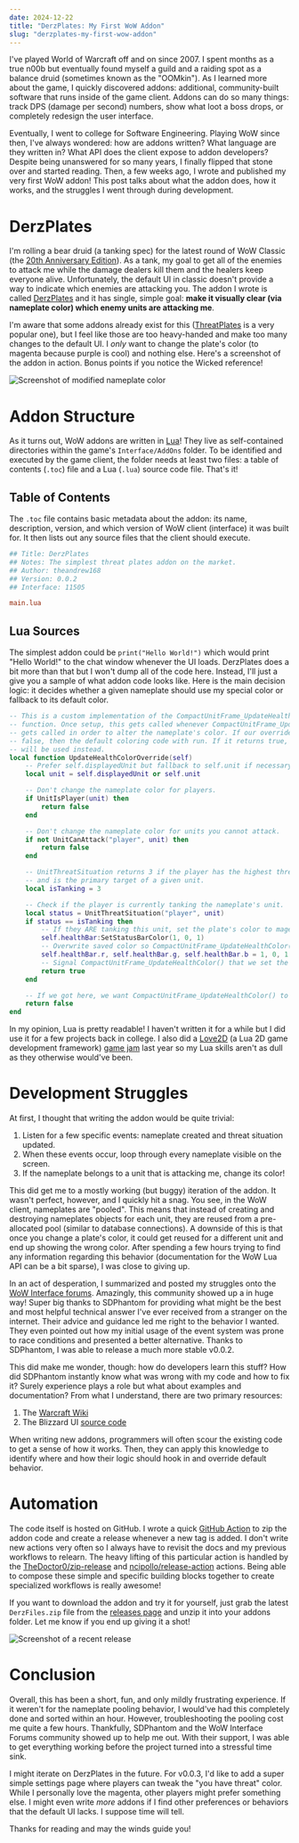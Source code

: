 ```yaml
---
date: 2024-12-22
title: "DerzPlates: My First WoW Addon"
slug: "derzplates-my-first-wow-addon"
---
```


I've played World of Warcraft off and on since 2007.
I spent months as a true n00b but eventually found myself a guild and a raiding spot as a balance druid (sometimes known as the "OOMkin").
As I learned more about the game, I quickly discovered addons: additional, community-built software that runs inside of the game client.
Addons can do so many things: track DPS (damage per second) numbers, show what loot a boss drops, or completely redesign the user interface.

Eventually, I went to college for Software Engineering.
Playing WoW since then, I've always wondered: how are addons written?
What language are they written in?
What API does the client expose to addon developers?
Despite being unanswered for so many years, I finally flipped that stone over and started reading.
Then, a few weeks ago, I wrote and published my very first WoW addon!
This post talks about what the addon does, how it works, and the struggles I went through during development.

# DerzPlates

I'm rolling a bear druid (a tanking spec) for the latest round of WoW Classic (the [20th Anniversary Edition](http://worldofwarcraft.blizzard.com/en-us/news/24156594)).
As a tank, my goal to get all of the enemies to attack me while the damage dealers kill them and the healers keep everyone alive.
Unfortunately, the default UI in classic doesn't provide a way to indicate which enemies are attacking you.
The addon I wrote is called [DerzPlates](https://github.com/theandrew168/derzplates) and it has single, simple goal: **make it visually clear (via nameplate color) which enemy units are attacking me**.

I'm aware that some addons already exist for this ([ThreatPlates](https://www.curseforge.com/wow/addons/tidy-plates-threat-plates) is a very popular one), but I feel like those are too heavy-handed and make too many changes to the default UI.
I _only_ want to change the plate's color (to magenta because purple is cool) and nothing else.
Here's a screenshot of the addon in action.
Bonus points if you notice the Wicked reference!

![Screenshot of modified nameplate color](/images/20241222/screenshot.webp)

# Addon Structure

As it turns out, WoW addons are written in [Lua](https://www.lua.org/)!
They live as self-contained directories within the game's `Interface/AddOns` folder.
To be identified and executed by the game client, the folder needs at least two files: a table of contents (`.toc`) file and a Lua (`.lua`) source code file.
That's it!

## Table of Contents

The `.toc` file contains basic metadata about the addon: its name, description, version, and which version of WoW client (interface) it was built for.
It then lists out any source files that the client should execute.

```ini
## Title: DerzPlates
## Notes: The simplest threat plates addon on the market.
## Author: theandrew168
## Version: 0.0.2
## Interface: 11505

main.lua
```

## Lua Sources

The simplest addon could be `print("Hello World!")` which would print "Hello World!" to the chat window whenever the UI loads.
DerzPlates does a bit more than that but I won't dump all of the code here.
Instead, I'll just a give you a sample of what addon code looks like.
Here is the main decision logic: it decides whether a given nameplate should use my special color or fallback to its default color.

```lua
-- This is a custom implementation of the CompactUnitFrame_UpdateHealthColorOverride
-- function. Once setup, this gets called whenever CompactUnitFrame_UpdateHealthColor
-- gets called in order to alter the nameplate's color. If our override function returns
-- false, then the default coloring code with run. If it returns true, then our color
-- will be used instead.
local function UpdateHealthColorOverride(self)
	-- Prefer self.displayedUnit but fallback to self.unit if necessary.
	local unit = self.displayedUnit or self.unit

	-- Don't change the nameplate color for players.
	if UnitIsPlayer(unit) then
		return false
	end

	-- Don't change the nameplate color for units you cannot attack.
	if not UnitCanAttack("player", unit) then
		return false
	end

	-- UnitThreatSituation returns 3 if the player has the highest threat
	-- and is the primary target of a given unit.
	local isTanking = 3

	-- Check if the player is currently tanking the nameplate's unit.
	local status = UnitThreatSituation("player", unit)
	if status == isTanking then
		-- If they ARE tanking this unit, set the plate's color to magenta.
		self.healthBar:SetStatusBarColor(1, 0, 1)
		-- Overwrite saved color so CompactUnitFrame_UpdateHealthColor() can restore the default later.
		self.healthBar.r, self.healthBar.g, self.healthBar.b = 1, 0, 1
		-- Signal CompactUnitFrame_UpdateHealthColor() that we set the color ourselves.
		return true
	end

	-- If we got here, we want CompactUnitFrame_UpdateHealthColor() to apply its default color.
	return false
end
```

In my opinion, Lua is pretty readable!
I haven't written it for a while but I did use it for a few projects back in college.
I also did a [Love2D](https://love2d.org/) (a Lua 2D game development framework) [game jam](https://github.com/theandrew168/lovejam2023) last year so my Lua skills aren't as dull as they otherwise would've been.

# Development Struggles

At first, I thought that writing the addon would be quite trivial:

1. Listen for a few specific events: nameplate created and threat situation updated.
2. When these events occur, loop through every nameplate visible on the screen.
3. If the nameplate belongs to a unit that is attacking me, change its color!

This did get me to a mostly working (but buggy) iteration of the addon.
It wasn't perfect, however, and I quickly hit a snag.
You see, in the WoW client, nameplates are "pooled".
This means that instead of creating and destroying nameplates objects for each unit, they are reused from a pre-allocated pool (similar to database connections).
A downside of this is that once you change a plate's color, it could get reused for a different unit and end up showing the wrong color.
After spending a few hours trying to find any information regarding this behavior (documentation for the WoW Lua API can be a bit sparse), I was close to giving up.

In an act of desperation, I summarized and posted my struggles onto the [WoW Interface forums](https://www.wowinterface.com/forums/showthread.php?p=344701).
Amazingly, this community showed up a in huge way!
Super big thanks to SDPhantom for providing what might be the best and most helpful technical answer I've ever received from a stranger on the internet.
Their advice and guidance led me right to the behavior I wanted.
They even pointed out how my initial usage of the event system was prone to race conditions and presented a better alternative.
Thanks to SDPhantom, I was able to release a much more stable v0.0.2.

This did make me wonder, though: how do developers learn this stuff?
How did SDPhantom instantly know what was wrong with my code and how to fix it?
Surely experience plays a role but what about examples and documentation?
From what I understand, there are two primary resources:

1. The [Warcraft Wiki](https://warcraft.wiki.gg/wiki/Warcraft_Wiki:Interface_customization)
2. The Blizzard UI [source code](https://github.com/tomrus88/BlizzardInterfaceCode/tree/classic)

When writing new addons, programmers will often scour the existing code to get a sense of how it works.
Then, they can apply this knowledge to identify where and how their logic should hook in and override default behavior.

# Automation

The code itself is hosted on GitHub.
I wrote a quick [GitHub Action](https://github.com/theandrew168/derzplates/blob/main/.github/workflows/release.yml) to zip the addon code and create a release whenever a new tag is added.
I don't write new actions very often so I always have to revisit the docs and my previous workflows to relearn.
The heavy lifting of this particular action is handled by the [TheDoctor0/zip-release](https://github.com/TheDoctor0/zip-release) and [ncipollo/release-action](https://github.com/ncipollo/release-action) actions.
Being able to compose these simple and specific building blocks together to create specialized workflows is really awesome!

If you want to download the addon and try it for yourself, just grab the latest `DerzFiles.zip` file from the [releases page](https://github.com/theandrew168/derzplates/releases) and unzip it into your addons folder.
Let me know if you end up giving it a shot!

![Screenshot of a recent release](/images/20241222/release.webp)

# Conclusion

Overall, this has been a short, fun, and only mildly frustrating experience.
If it weren't for the nameplate pooling behavior, I would've had this completely done and sorted within an hour.
However, troubleshooting the pooling cost me quite a few hours.
Thankfully, SDPhantom and the WoW Interface Forums community showed up to help me out.
With their support, I was able to get everything working before the project turned into a stressful time sink.

I might iterate on DerzPlates in the future.
For v0.0.3, I'd like to add a super simple settings page where players can tweak the "you have threat" color.
While I personally love the magenta, other players might prefer something else.
I might even write _more_ addons if I find other preferences or behaviors that the default UI lacks.
I suppose time will tell.

Thanks for reading and may the winds guide you!
